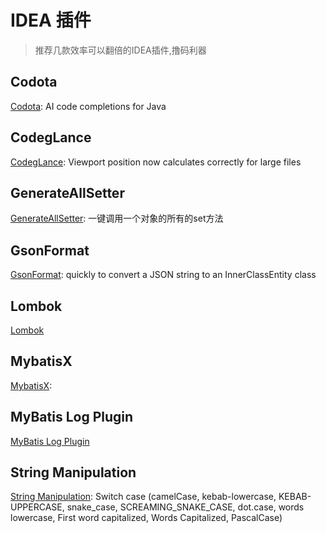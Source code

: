 # IDEA 插件

> 推荐几款效率可以翻倍的IDEA插件,撸码利器

## Codota

[Codota](https://plugins.jetbrains.com/plugin/7638-codota): AI code completions for Java

## CodegLance

[CodegLance](https://plugins.jetbrains.com/plugin/7275-codeglance): Viewport position now calculates correctly for large files

## GenerateAllSetter

[GenerateAllSetter](https://plugins.jetbrains.com/plugin/9360-generateallsetter): 一键调用一个对象的所有的set方法

## GsonFormat

[GsonFormat](https://plugins.jetbrains.com/plugin/7654-gsonformat): quickly to convert a JSON string to an InnerClassEntity class

## Lombok

[Lombok](https://plugins.jetbrains.com/plugin/6317-lombok)

## MybatisX

[MybatisX](https://plugins.jetbrains.com/plugin/10119-mybatisx): 

## MyBatis Log Plugin

[MyBatis Log Plugin](https://plugins.jetbrains.com/plugin/10065-mybatis-log-plugin) 

## String Manipulation

[String Manipulation](https://plugins.jetbrains.com/plugin/2162-string-manipulation): Switch case (camelCase, kebab-lowercase, KEBAB-UPPERCASE, snake_case, SCREAMING_SNAKE_CASE, dot.case, words lowercase, First word capitalized, Words Capitalized, PascalCase)
